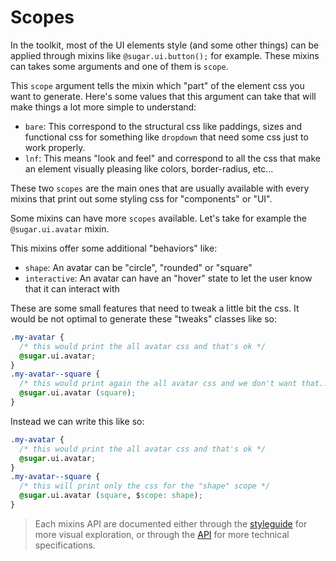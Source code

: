 <!-- This file has been generated using
     the "@coffeekraken/s-markdown-builder" package.
     !!! Do not edit it directly... -->


<!-- body -->

<!--
/**
* @name            Scopes
* @namespace       doc.css
* @type            Markdown
* @platform        md
* @status          stable
* @menu            Documentation / CSS           /doc/css/scopes
*
* @since           2.0.0
* @author    Olivier Bossel <olivier.bossel@gmail.com> (https://coffeekraken.io)
*/
-->

# Scopes

In the toolkit, most of the UI elements style (and some other things) can be applied through mixins like `@sugar.ui.button();` for example. These mixins can takes some arguments and one of them is `scope`.

This `scope` argument tells the mixin which "part" of the element css you want to generate.
Here's some values that this argument can take that will make things a lot more simple to understand:

-   `bare`: This correspond to the structural css like paddings, sizes and functional css for something like `dropdown` that need some css just to work properly.
-   `lnf`: This means "look and feel" and correspond to all the css that make an element visually pleasing like colors, border-radius, etc...

These two `scopes` are the main ones that are usually available with every mixins that print out some styling css for "components" or "UI".

Some mixins can have more `scopes` available. Let's take for example the `@sugar.ui.avatar` mixin.

This mixins offer some additional "behaviors" like:

-   `shape`: An avatar can be "circle", "rounded" or "square"
-   `interactive`: An avatar can have an "hover" state to let the user know that it can interact with

These are some small features that need to tweak a little bit the css. It would be not optimal to generate these "tweaks" classes like so:

```css
.my-avatar {
  /* this would print the all avatar css and that's ok */
  @sugar.ui.avatar;
}
.my-avatar--square {
  /* this would print again the all avatar css and we don't want that... */
  @sugar.ui.avatar (square);
}

```

Instead we can write this like so:

```css
.my-avatar {
  /* this would print the all avatar css and that's ok */
  @sugar.ui.avatar;
}
.my-avatar--square {
  /* this will print only the css for the "shape" scope */
  @sugar.ui.avatar (square, $scope: shape);
}

```

> Each mixins API are documented either through the [styleguide](/styleguide) for more visual exploration, or through the [API](/api) for more technical specifications.

